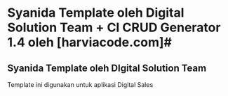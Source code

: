# Syanida Template oleh Digital Solution Team + CI CRUD Generator 1.4 oleh [harviacode.com]#

## Syanida Template oleh DIgital Solution Team

Template ini digunakan untuk aplikasi Digital Sales
